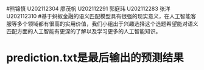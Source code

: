 #
#熊锦慎	U202112304
廖茂帆	U202112291
郭庭玮	U202112283
张洋	U202112310
#基于蚂蚁金融的语义匹配模型具有很强的现实意义，在人工智能客服等多个领域都有很高的实用价值，我们小组出于兴趣选择这个选题希望能对语义匹配方面的人工智能有更深的了解以及学习更多的人工智能知识。
# prediction.txt是最后输出的预测结果

